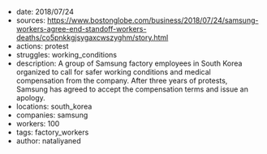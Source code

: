 - date: 2018/07/24
- sources: https://www.bostonglobe.com/business/2018/07/24/samsung-workers-agree-end-standoff-workers-deaths/co5pnkkgjsygaxcwszyghm/story.html
- actions: protest
- struggles: working_conditions
- description: A group of Samsung factory employees in South Korea organized to call for safer working conditions and medical compensation from the company. After three years of protests, Samsung has agreed to accept the compensation terms and issue an apology.
- locations: south_korea
- companies: samsung
- workers: 100
- tags: factory_workers
- author: nataliyaned
